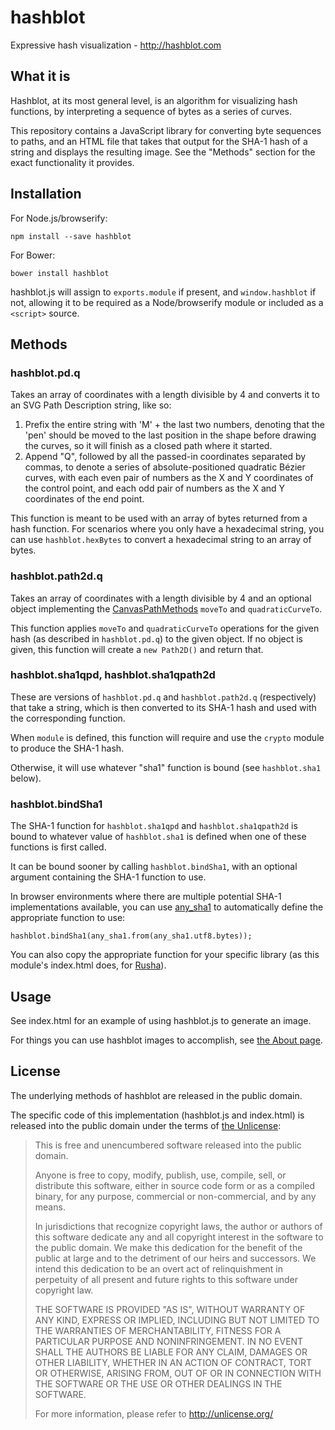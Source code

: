 # hashblot

Expressive hash visualization - http://hashblot.com

## What it is

Hashblot, at its most general level, is an algorithm for visualizing hash functions, by interpreting a sequence of bytes as a series of curves.

This repository contains a JavaScript library for converting byte sequences to paths, and an HTML file that takes that output for the SHA-1 hash of a string and displays the resulting image. See the "Methods" section for the exact functionality it provides.

## Installation

For Node.js/browserify:

    npm install --save hashblot

For Bower:

    bower install hashblot

hashblot.js will assign to `exports.module` if present, and `window.hashblot` if not, allowing it to be required as a Node/browserify module or included as a `<script>` source.

## Methods

### hashblot.pd.q

Takes an array of coordinates with a length divisible by 4 and converts it to an SVG Path Description string, like so:

1. Prefix the entire string with 'M' + the last two numbers, denoting that the 'pen' should be moved to the last position in the shape before drawing the curves, so it will finish as a closed path where it started.
2. Append "Q", followed by all the passed-in coordinates separated by commas, to denote a series of absolute-positioned quadratic Bézier curves, with each even pair of numbers as the X and Y coordinates of the control point, and each odd pair of numbers as the X and Y coordinates of the end point.

This function is meant to be used with an array of bytes returned from a hash function. For scenarios where you only have a hexadecimal string, you can use `hashblot.hexBytes` to convert a hexadecimal string to an array of bytes.

### hashblot.path2d.q

Takes an array of coordinates with a length divisible by 4 and an optional object implementing the [CanvasPathMethods][] `moveTo` and `quadraticCurveTo`.

[CanvasPathMethods]: http://html5index.org/Canvas%20-%20CanvasPathMethods.html

This function applies `moveTo` and `quadraticCurveTo` operations for the given hash (as described in `hashblot.pd.q`) to the given object. If no object is given, this function will create a `new Path2D()` and return that.

### hashblot.sha1qpd, hashblot.sha1qpath2d

These are versions of `hashblot.pd.q` and `hashblot.path2d.q` (respectively) that take a string, which is then converted to its SHA-1 hash and used with the corresponding function.

When `module` is defined, this function will require and use the `crypto` module to produce the SHA-1 hash.

Otherwise, it will use whatever "sha1" function is bound (see `hashblot.sha1` below).

### hashblot.bindSha1

The SHA-1 function for `hashblot.sha1qpd` and `hashblot.sha1qpath2d` is bound to whatever value of `hashblot.sha1` is defined when one of these functions is first called.

It can be bound sooner by calling `hashblot.bindSha1`, with an optional argument containing the SHA-1 function to use.

In browser environments where there are multiple potential SHA-1 implementations available, you can use [any_sha1][] to automatically define the appropriate function to use:

```
hashblot.bindSha1(any_sha1.from(any_sha1.utf8.bytes));
```

You can also copy the appropriate function for your specific library (as this module's index.html does, for [Rusha][]).

[any_sha1]: https://github.com/stuartpb/any_sha1
[Rusha]: https://github.com/srijs/rusha

## Usage

See index.html for an example of using hashblot.js to generate an image.

For things you can use hashblot images to accomplish, see [the About page](https://github.com/stuartpb/hashblot/wiki/About).

## License

The underlying methods of hashblot are released in the public domain.

The specific code of this implementation (hashblot.js and index.html) is
released into the public domain under the terms of [the Unlicense][]:

[The Unlicense]: http://unlicense.org/

> This is free and unencumbered software released into the public domain.
>
> Anyone is free to copy, modify, publish, use, compile, sell, or
> distribute this software, either in source code form or as a compiled
> binary, for any purpose, commercial or non-commercial, and by any
> means.
>
> In jurisdictions that recognize copyright laws, the author or authors
> of this software dedicate any and all copyright interest in the
> software to the public domain. We make this dedication for the benefit
> of the public at large and to the detriment of our heirs and
> successors. We intend this dedication to be an overt act of
> relinquishment in perpetuity of all present and future rights to this
> software under copyright law.
>
> THE SOFTWARE IS PROVIDED "AS IS", WITHOUT WARRANTY OF ANY KIND,
> EXPRESS OR IMPLIED, INCLUDING BUT NOT LIMITED TO THE WARRANTIES OF
> MERCHANTABILITY, FITNESS FOR A PARTICULAR PURPOSE AND NONINFRINGEMENT.
> IN NO EVENT SHALL THE AUTHORS BE LIABLE FOR ANY CLAIM, DAMAGES OR
> OTHER LIABILITY, WHETHER IN AN ACTION OF CONTRACT, TORT OR OTHERWISE,
> ARISING FROM, OUT OF OR IN CONNECTION WITH THE SOFTWARE OR THE USE OR
> OTHER DEALINGS IN THE SOFTWARE.
>
> For more information, please refer to <http://unlicense.org/>
